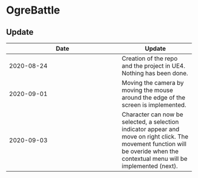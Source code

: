 # OgreBattle
## Update
|<div style="width:290px">Date</div>|Update|
|----------|------|
|2020-08-24|Creation of the repo and the project in UE4. Nothing has been done.|
|2020-09-01|Moving the camera by moving the mouse around the edge of the screen is implemented.|
|2020-09-03|Character can now be selected, a selection indicator appear and move on right click. The movement function will be overide when the contextual menu will be implemented (next).| 